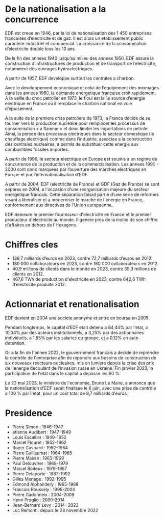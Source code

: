 # De la nationalisation a la concurrence 

EDF est creee en 1946, par la loi de nationalisation des 1 450 entreprises francaises d’electricite et de gaz. Il est alors un etablissement public  caractere industriel et commercial. La croissance de la consommation d’electricite double tous les 10 ans.

De la fin des annees 1940 jusqu’au milieu des annees 1950, EDF assure la construction d’infrastructures de production et de transport de l’electricite, notamment des ouvrages hydroelectriques.

A partir de 1957, EDF developpe surtout les centrales a charbon.

Avec le developpement economique et celui de l’equipement des meenages dans les annees 1960, la demande energetique francaise croît rapidement. A la veille du choc petrolier en 1973, le fioul est la 1e source d’energie electrique en France où il remplace le charbon national en voie d’epuisement.

A la suite de la premiere crise petroliere de 1973, la France decide de se tourner vers la production nucleaire pour remplacer les processus de consommation « a flamme » et donc limiter les importations de petrole. Ainsi, la percee des processus electriques dans le secteur domestique (le chauffage electrique) comme dans l’industrie, associee a la construction des centrales nucleaires, a permis de substituer cette energie aux combustibles fossiles importes.

A partir de 1996, le secteur electrique en Europe est soumis a un regime de concurrence de la production et de la commercialisation. Les annees 1990 - 2000 sont donc marquees par l’ouverture des marches electriques en Europe et par l’internationalisation d’EDF.

A partir de 2004, EDF (electricite de France) et GDF (Gaz de France) se sont separes en 2004, a l'occasion d'une reorganisation majeure du secteur energetique francais. Cette separation faisait partie d'une serie de reformes visant a liberaliser et a moderniser le marche de l'energie en France, conformement aux directives de l'Union europeenne.

EDF demeure le premier fournisseur d'electricite en France et le premier producteur d'electricite au monde. Il genere pres de la moitie de son chiffre d'affaires en dehors de l'Hexagone.

# Chiffres cles 
- 139,7 milliards d’euros en 2023, contre 72,7 milliards d’euros en 2012.
- 180 000 collaborateurs en 2023, contre 160 000 collaborateurs en 2012.
- 40,9 millions de clients dans le monde en 2023, contre 39,3 millions de clients en 2012.
- 467,6 TWh de production d'electricite en 2023, contre 642,6 TWh d’electricite produite 2012.

# Actionnariat et renationalisation 
EDF devient en 2004 une societe anonyme et entre en bourse en 2005.

Pendant longtemps, le capital d’EDF etait detenu a 84,44% par l’etat, a 10,34% par des acteurs institutionnels, a 3,25% par des actionnaires individuels, a 1,85% par les salaries du groupe, et a 0,12% en auto-detention.

Or a la fin de l'annee 2022, le gouvernement francais a decide de reprendre le contrôle de l'entreprise afin de repondre aux besoins de construction de six nouveaux reacteurs nucleaires, mis en lumiere depuis la crise des prix de l'energie decoulant de l'invasion russe en Ukraine. Fin janvier 2023, la participation de l'etat dans le capital a depasse les 90 %.

Le 23 mai 2023, le ministre de l'economie, Bruno Le Maire, a annonce que la nationalisation d'EDF serait finalisee le 8 juin, avec une prise de contrôle a 100 % par l'etat, pour un coût total de 9,7 milliards d'euros.

# Presidence 
- Pierre Simon : 1946-1947
- etienne Audibert : 1947-1949
- Louis Escallier : 1949-1952
- Marcel Flouret : 1952-1962
- Roger Gaspard : 1962-1964
- Pierre Guillaumat : 1964-1965
- Pierre Masse : 1965-1969
- Paul Delouvrier : 1969-1979
- Marcel Boiteux : 1979-1987
- Pierre Delaporte : 1987-1992
- Gilles Menage : 1992-1995
- Edmond Alphandery : 1995-1998
- Francois Roussely : 1998-2004
- Pierre Gadonneix : 2004-2009
- Henri Proglio : 2009-2014
- Jean-Bernard Levy : 2014- 2022
- Luc Remont : depuis le 23 novembre 2022